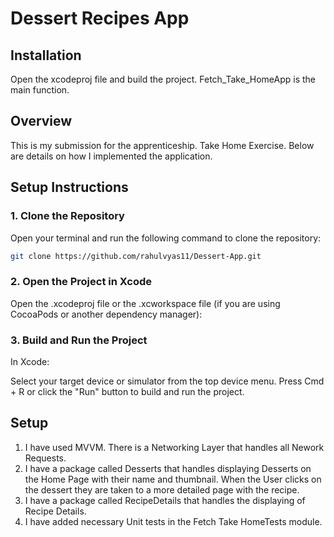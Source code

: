 # Dessert Recipes App
## Installation
Open the xcodeproj file and build the project. Fetch_Take_HomeApp is the main function.

## Overview
This is my submission for the apprenticeship. Take Home Exercise. Below are details on how I implemented the application.

## Setup Instructions

### 1. Clone the Repository

Open your terminal and run the following command to clone the repository:

```bash
git clone https://github.com/rahulvyas11/Dessert-App.git
```

### 2. Open the Project in Xcode
Open the .xcodeproj file or the .xcworkspace file (if you are using CocoaPods or another dependency manager):

### 3. Build and Run the Project
In Xcode:

Select your target device or simulator from the top device menu.
Press Cmd + R or click the "Run" button to build and run the project.


## Setup
1. I have used MVVM. There is a Networking Layer that handles all Nework Requests.
2. I have a package called Desserts that handles displaying Desserts on the Home Page with their name and thumbnail. When the User clicks on the dessert they are taken to a more detailed page with the recipe.
3. I have a package called RecipeDetails that handles the displaying of Recipe Details.
4. I have added necessary Unit tests in the Fetch Take HomeTests module.




